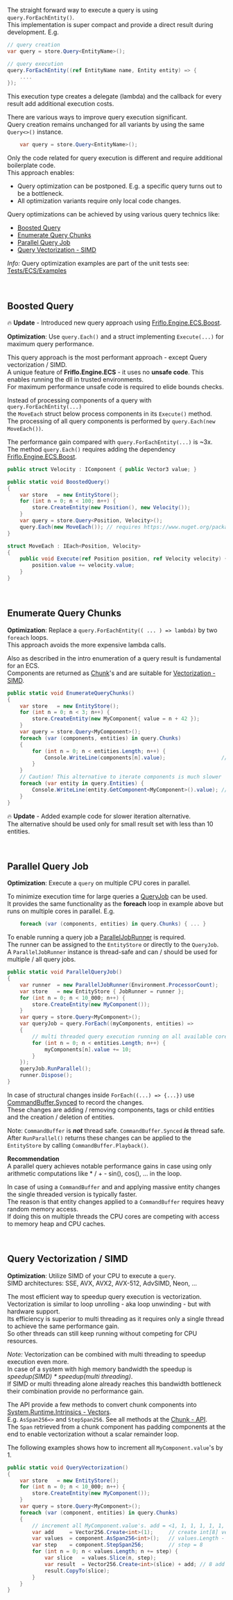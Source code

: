 
The straight forward way to execute a query is using `query.ForEachEntity()`.  
This implementation is super compact and provide a direct result during development. E.g.

```csharp
// query creation
var query = store.Query<EntityName>();

// query execution
query.ForEachEntity((ref EntityName name, Entity entity) => {
    ....
});
```
This execution type creates a delegate (lambda) and the callback for every result add additional execution costs.

There are various ways to improve query execution significant.  
Query creation remains unchanged for all variants by using the same `Query<>()` instance.  
```csharp
    var query = store.Query<EntityName>();
```
Only the code related for query execution is different and require additional boilerplate code.  
This approach enables:
- Query optimization can be postponed. E.g. a specific query turns out to be a bottleneck.
- All optimization variants require only local code changes.

Query optimizations can be achieved by using various query technics like:
- [Boosted Query](#boosted-query)
- [Enumerate Query Chunks](#enumerate-query-chunks)
- [Parallel Query Job](#parallel-query-job)
- [Query Vectorization - SIMD](#query-vectorization---simd)


*Info:* Query optimization examples are part of the unit tests see:
[Tests/ECS/Examples](https://github.com/friflo/Friflo.Engine.ECS/tree/main/src/Tests/ECS/Examples)


<br/>

## Boosted Query


🔥 **Update** - Introduced new query approach using [Friflo.Engine.ECS.Boost](https://www.nuget.org/packages/Friflo.Engine.ECS.Boost#readme-body-tab).

**Optimization**: Use `query.Each()` and a struct implementing `Execute(...)` for maximum query performance.  

This query approach is the most performant approach - except Query vectorization / SIMD.  
A unique feature of **Friflo.Engine.ECS** - it uses no **unsafe code**. This enables running the dll in trusted environments.  
For maximum performance unsafe code is required to elide bounds checks.  

Instead of processing components of a query with `query.ForEachEntity(...)`  
the `MoveEach` struct below process components in its `Execute()` method.  
The processing of all query components is performed by `query.Each(new MoveEach())`.

The performance gain compared with `query.ForEachEntity(...)` is ~3x.  
The method `query.Each()` requires adding the dependency [Friflo.Engine.ECS.Boost](https://www.nuget.org/packages/Friflo.Engine.ECS.Boost#readme-body-tab).

```cs
public struct Velocity : IComponent { public Vector3 value; }

public static void BoostedQuery()
{
    var store   = new EntityStore();
    for (int n = 0; n < 100; n++) {
        store.CreateEntity(new Position(), new Velocity());
    }
    var query = store.Query<Position, Velocity>();
    query.Each(new MoveEach()); // requires https://www.nuget.org/packages/Friflo.Engine.ECS.Boost
}

struct MoveEach : IEach<Position, Velocity>
{
    public void Execute(ref Position position, ref Velocity velocity) {
        position.value += velocity.value;
    }
} 
```

<br/>


## Enumerate Query Chunks

**Optimization**: Replace a `query.ForEachEntity(( ... ) => lambda)` by two `foreach` loops.  
This approach avoids the more expensive lambda calls.

Also as described in the intro enumeration of a query result is fundamental for an ECS.  
Components are returned as [Chunk](https://github.com/friflo/Friflo.Engine-docs/blob/main/api/Chunk_T_.md)'s and are suitable for
[Vectorization - SIMD](https://en.wikipedia.org/wiki/Single_instruction,_multiple_data).

```csharp
public static void EnumerateQueryChunks()
{
    var store   = new EntityStore();
    for (int n = 0; n < 3; n++) {
        store.CreateEntity(new MyComponent{ value = n + 42 });
    }
    var query = store.Query<MyComponent>();
    foreach (var (components, entities) in query.Chunks)
    {
        for (int n = 0; n < entities.Length; n++) {
            Console.WriteLine(components[n].value);                  // > 42  43  44
        }
    }
    // Caution! This alternative to iterate components is much slower
    foreach (var entity in query.Entities) {
        Console.WriteLine(entity.GetComponent<MyComponent>().value); // > 42  43  44
    }
}
```
🔥 **Update** - Added example code for slower iteration alternative.  
The alternative should be used only for small result set with less than 10 entities.

<br/>


## Parallel Query Job

**Optimization**: Execute a `query` on multiple CPU cores in parallel.

To minimize execution time for large queries a [QueryJob](https://github.com/friflo/Friflo.Engine-docs/blob/main/api/QueryJob.md) can be used.  
It provides the same functionality as the **foreach** loop in example above but runs on multiple cores in parallel. E.g.
```csharp
    foreach (var (components, entities) in query.Chunks) { ... }
```
To enable running a query job a [ParallelJobRunner](https://github.com/friflo/Friflo.Engine-docs/blob/main/api/ParallelJobRunner.md) is required.  
The runner can be assigned to the `EntityStore` or directly to the `QueryJob`.  
A `ParallelJobRunner` instance is thread-safe and can / should be used for multiple / all query jobs.

```csharp
public static void ParallelQueryJob()
{
    var runner  = new ParallelJobRunner(Environment.ProcessorCount);
    var store   = new EntityStore { JobRunner = runner };
    for (int n = 0; n < 10_000; n++) {
        store.CreateEntity(new MyComponent());
    }
    var query = store.Query<MyComponent>();
    var queryJob = query.ForEach((myComponents, entities) =>
    {
        // multi threaded query execution running on all available cores
        for (int n = 0; n < entities.Length; n++) {
            myComponents[n].value += 10;
        }
    });
    queryJob.RunParallel();
    runner.Dispose();
}
```
In case of structural changes inside `ForEach((...) => {...})` use
[CommandBuffer.Synced](https://github.com/friflo/Friflo.Engine-docs/blob/main/api/CommandBuffer.Synced.md)
to record the changes.  
These changes are adding / removing components, tags or child entities and the creation / deletion of entities.

Note: `CommandBuffer` is **_not_** thread safe. `CommandBuffer.Synced` **_is_** thread safe.  
After `RunParallel()` returns these changes can be applied to the `EntityStore` by calling `CommandBuffer.Playback()`.

**Recommendation**  
A parallel query achieves notable performance gains in case using only arithmetic computations like * / + - sin(), cos(), ... in the loop.  

In case of using a `CommandBuffer` and and applying massive entity changes the single threaded version is typically faster.  
The reason is that entity changes applied to a `CommandBuffer` requires heavy random memory access.  
If doing this on multiple threads the CPU cores are competing with access to memory heap and CPU caches.

<br/>


## Query Vectorization / SIMD

**Optimization**: Utilize SIMD of your CPU to execute a `query`.  
SIMD architectures: SSE, AVX, AVX2, AVX-512, AdvSIMD, Neon, ...

The most efficient way to speedup query execution is vectorization.  
Vectorization is similar to loop unrolling - aka loop unwinding - but with hardware support.  
Its efficiency is superior to multi threading as it requires only a single thread to achieve the same performance gain.  
So other threads can still keep running without competing for CPU resources.  

*Note:* Vectorization can be combined with multi threading to speedup execution even more.  
In case of a system with high memory bandwidth the speedup is *speedup(SIMD) * speedup(multi threading)*.  
If SIMD or multi threading alone already reaches this bandwidth bottleneck their combination provide no performance gain.

The API provide a few methods to convert chunk components into [System.Runtime.Intrinsics - Vectors](https://learn.microsoft.com/en-us/dotnet/api/system.runtime.intrinsics).  
E.g. `AsSpan256<>` and `StepSpan256`. See all methods at the [Chunk - API](https://github.com/friflo/Friflo.Engine-docs/blob/main/api/Chunk_T_.md).  
The `Span` retrieved from a  chunk component has padding components at the end to enable vectorization without a scalar remainder loop.

The following examples shows how to increment all `MyComponent.value`'s by 1.  

```csharp
public static void QueryVectorization()
{
    var store   = new EntityStore();
    for (int n = 0; n < 10_000; n++) {
        store.CreateEntity(new MyComponent());
    }
    var query = store.Query<MyComponent>();
    foreach (var (component, entities) in query.Chunks)
    {
        // increment all MyComponent.value's. add = <1, 1, 1, 1, 1, 1, 1, 1>
        var add     = Vector256.Create<int>(1);     // create int[8] vector - all values = 1
        var values  = component.AsSpan256<int>();   // values.Length - multiple of 8
        var step    = component.StepSpan256;        // step = 8
        for (int n = 0; n < values.Length; n += step) {
            var slice   = values.Slice(n, step);
            var result  = Vector256.Create<int>(slice) + add; // 8 add ops in one CPU cycle
            result.CopyTo(slice);
        }
    }
}
```
<br/>